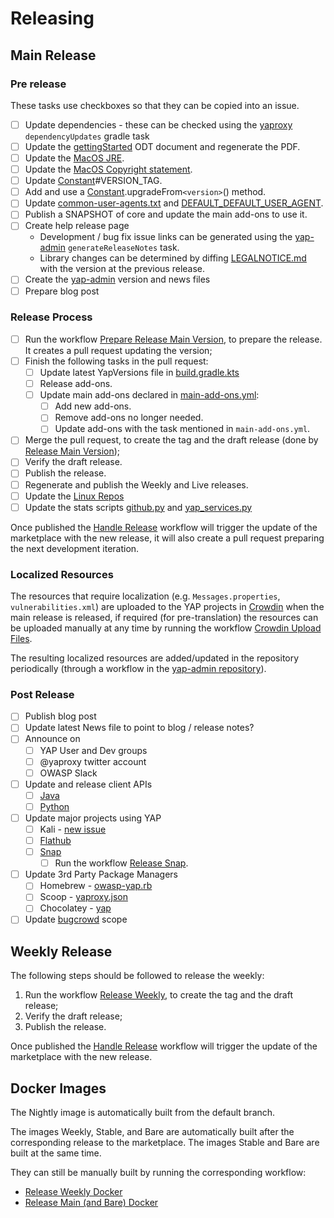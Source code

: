 # Releasing

## Main Release

### Pre release

These tasks use checkboxes so that they can be copied into an issue.

- [ ] Update dependencies - these can be checked using the [yaproxy](https://github.com/yaproxy/yaproxy) `dependencyUpdates` gradle task
- [ ] Update the [gettingStarted](https://github.com/yaproxy/yap-extensions/tree/main/addOns/gettingStarted) ODT document and regenerate the PDF.
- [ ] Update the [MacOS JRE](https://github.com/yaproxy/yaproxy/blob/main/buildSrc/src/main/kotlin/org/yaproxy/yap/distributions.gradle.kts).
- [ ] Update the [MacOS Copyright statement](https://github.com/yaproxy/yaproxy/blob/main/yap/src/main/macOS/YAP.app/Contents/Info.plist).
- [ ] Update [Constant](https://github.com/yaproxy/yaproxy/blob/main/yap/src/main/java/org/parosproxy/paros/Constant.java)#VERSION_TAG.
- [ ] Add and use a [Constant](https://github.com/yaproxy/yaproxy/blob/main/yap/src/main/java/org/parosproxy/paros/Constant.java).upgradeFrom`<version>`() method.
- [ ] Update [common-user-agents.txt](https://github.com/yaproxy/yap-extensions/blob/main/addOns/network/src/main/resources/org/yaproxy/addon/network/internal/client/common-user-agents.txt) and [DEFAULT_DEFAULT_USER_AGENT](https://github.com/yaproxy/yap-extensions/blob/main/addOns/network/src/main/java/org/yaproxy/addon/network/ConnectionOptions.java).
- [ ] Publish a SNAPSHOT of core and update the main add-ons to use it.
- [ ] Create help release page
  - Development / bug fix issue links can be generated using the [yap-admin](https://github.com/yaproxy/yap-admin) `generateReleaseNotes` task.
  - Library changes can be determined by diffing [LEGALNOTICE.md](https://github.com/yaproxy/yaproxy/blob/main/LEGALNOTICE.md) with the version at the previous release.
- [ ] Create the [yap-admin](https://github.com/yaproxy/yap-admin) version and news files
- [ ] Prepare blog post

### Release Process

- [ ] Run the workflow [Prepare Release Main Version](https://github.com/yaproxy/yaproxy/actions/workflows/prepare-release-main-version.yml),     to prepare the release. It creates a pull request updating the version;
- [ ] Finish the following tasks in the pull request:
  - [ ] Update latest YapVersions file in [build.gradle.kts](https://github.com/yaproxy/yap-admin/blob/master/build.gradle.kts)
  - [ ] Release add-ons.
  - [ ] Update main add-ons declared in [main-add-ons.yml](https://github.com/yaproxy/yaproxy/blob/main/yap/src/main/main-add-ons.yml):
     - [ ] Add new add-ons.
     - [ ] Remove add-ons no longer needed.
     - [ ] Update add-ons with the task mentioned in `main-add-ons.yml`.
- [ ] Merge the pull request, to create the tag and the draft release (done by [Release Main Version](https://github.com/yaproxy/yaproxy/actions/workflows/release-main-version.yml));
- [ ] Verify the draft release.
- [ ] Publish the release.
- [ ] Regenerate and publish the Weekly and Live releases.
- [ ] Update the [Linux Repos](https://software.opensuse.org/download.html?project=home%3Acabelo&package=owasp-yap)
- [ ] Update the stats scripts [github.py](https://github.com/yapbot/yap-mgmt-scripts/blob/master/stats/github.py) and [yap_services.py](https://github.com/yapbot/yap-mgmt-scripts/blob/master/stats/yap_services.py)

Once published the [Handle Release](https://github.com/yaproxy/yaproxy/actions/workflows/handle-release.yml) workflow
will trigger the update of the marketplace with the new release, it will also create a pull request preparing the next
development iteration.

### Localized Resources

The resources that require localization (e.g. `Messages.properties`, `vulnerabilities.xml`) are uploaded to the YAP projects in
[Crowdin](https://crowdin.com/) when the main release is released, if required (for pre-translation) the resources can be uploaded manually
at any time by running the workflow [Crowdin Upload Files](https://github.com/yaproxy/yaproxy/actions/workflows/crowdin-upload-files.yml).

The resulting localized resources are added/updated in the repository periodically (through a workflow in the
[yap-admin repository](https://github.com/yaproxy/yap-admin/)).

### Post Release

- [ ] Publish blog post
- [ ] Update latest News file to point to blog / release notes?
- [ ] Announce on
  - [ ] YAP User and Dev groups
  - [ ] @yaproxy twitter account
  - [ ] OWASP Slack
- [ ] Update and release client APIs
  - [ ] [Java](https://github.com/yaproxy/yap-api-java/blob/main/RELEASING.md)
  - [ ] [Python](https://github.com/yaproxy/yap-api-python/blob/master/RELEASING.md)
- [ ] Update major projects using YAP
  - [ ] Kali - [new issue](https://bugs.kali.org/)
  - [ ] [Flathub](https://github.com/flathub/org.yaproxy.YAP)
  - [ ] [Snap](https://github.com/yaproxy/yaproxy/tree/main/snap)
    - [ ] Run the workflow [Release Snap](https://github.com/yaproxy/yaproxy/actions/workflows/release-snap.yml).
- [ ] Update 3rd Party Package Managers
  - [ ] Homebrew - [owasp-yap.rb](https://github.com/Homebrew/homebrew-cask/blob/master/Casks/owasp-yap.rb)
  - [ ] Scoop - [yaproxy.json](https://github.com/ScoopInstaller/Extras/blob/master/bucket/yaproxy.json)
  - [ ] Chocolatey - [yap](https://community.chocolatey.org/packages/yap)
- [ ] Update [bugcrowd](https://bugcrowd.com/owaspyap) scope

## Weekly Release

The following steps should be followed to release the weekly:
 1. Run the workflow [Release Weekly](https://github.com/yaproxy/yaproxy/actions/workflows/release-weekly.yml),
    to create the tag and the draft release;
 2. Verify the draft release;
 3. Publish the release.

Once published the [Handle Release](https://github.com/yaproxy/yaproxy/actions/workflows/handle-release.yml) workflow
will trigger the update of the marketplace with the new release.

## Docker Images

The Nightly image is automatically built from the default branch.

The images Weekly, Stable, and Bare are automatically built after the corresponding release to the marketplace.
The images Stable and Bare are built at the same time.

They can still be manually built by running the corresponding workflow:
 - [Release Weekly Docker](https://github.com/yaproxy/yaproxy/actions/workflows/release-weekly-docker.yml)
 - [Release Main (and Bare) Docker](https://github.com/yaproxy/yaproxy/actions/workflows/release-main-docker.yml)
